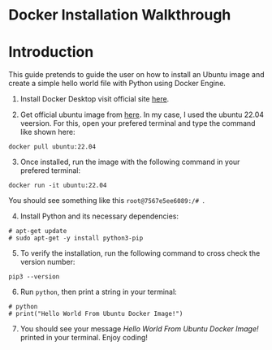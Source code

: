 # Docker Installation Walkthrough

# Introduction

This guide pretends to guide the user on how to install an Ubuntu image and create a simple hello world file with Python using Docker Engine.

1. Install Docker Desktop visit official site [here]([url](https://www.docker.com/products/docker-desktop/)).

2. Get official ubuntu image from [here]([url](https://hub.docker.com/_/ubuntu)). In my case, I used the ubuntu 22.04 veersion. For this, open your prefered terminal and type the command like shown here:

`docker pull ubuntu:22.04`

3. Once installed, run the image with the following command in your prefered terminal:

`docker run -it ubuntu:22.04`

You should see something like this `root@7567e5ee6089:/# `.

4. Install Python and its necessary dependencies:

```
# apt-get update
# sudo apt-get -y install python3-pip
```

5. To verify the installation, run the following command to cross check the version number:

`pip3 --version`

6. Run `python`, then print a string in your terminal:

```
# python
# print("Hello World From Ubuntu Docker Image!")
```

7. You should see your message _Hello World From Ubuntu Docker Image!_ printed in your terminal. Enjoy coding!
